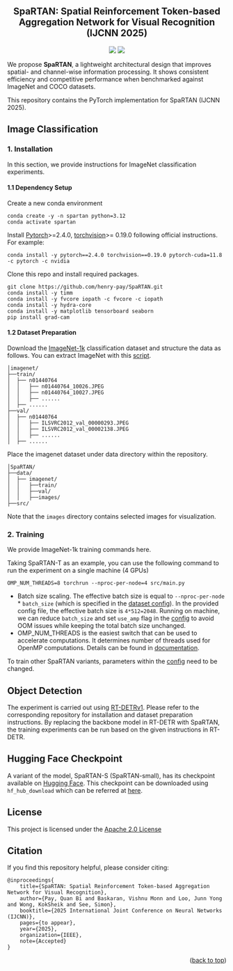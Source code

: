 <div align="center">
    <h2>SpaRTAN: Spatial Reinforcement Token-based Aggregation Network for Visual Recognition (IJCNN 2025)</h2>
</div>

<p align="center">
    <a href="https://arxiv.org/abs/2507.10999" alt="arXiv">
    <img src="https://img.shields.io/badge/arXiv-2507.10999-b31b1b.svg?style=flat" /></a>
    <a href="https://github.com/henry-pay/SpaRTAN/blob/main/LICENSE" alt="license">
        <img src="https://img.shields.io/badge/license-Apache--2.0-%23B7A800" />
    </a>
</p>

We propose **SpaRTAN**, a lightweight architectural design that improves spatial- and channel-wise information processing. It shows consistent efficiency and competitive performance when benchmarked against ImageNet and COCO datasets. 

This repository contains the PyTorch implementation for SpaRTAN (IJCNN 2025).

## Image Classification

### 1. Installation

In this section, we provide instructions for ImageNet classification experiments.

#### 1.1 Dependency Setup

Create a new conda environment
```
conda create -y -n spartan python=3.12
conda activate spartan
```

Install [Pytorch](https://pytorch.org/)>=2.4.0, [torchvision](https://pytorch.org/vision/stable/index.html)>= 0.19.0 following official instructions. For example:
```
conda install -y pytorch==2.4.0 torchvision==0.19.0 pytorch-cuda=11.8 -c pytorch -c nvidia
```

Clone this repo and install required packages.
```
git clone https://github.com/henry-pay/SpaRTAN.git
conda install -y timm 
conda install -y fvcore iopath -c fvcore -c iopath 
conda install -y hydra-core 
conda install -y matplotlib tensorboard seaborn
pip install grad-cam
```

#### 1.2 Dataset Preparation

Download the [ImageNet-1k](http://image-net.org/) classification dataset and structure the data as follows. You can extract ImageNet with this [script](https://gist.github.com/BIGBALLON/8a71d225eff18d88e469e6ea9b39cef4).
```
│imagenet/
├──train/
│  ├── n01440764
│  │   ├── n01440764_10026.JPEG
│  │   ├── n01440764_10027.JPEG
│  │   ├── ......
│  ├── ......
├──val/
│  ├── n01440764
│  │   ├── ILSVRC2012_val_00000293.JPEG
│  │   ├── ILSVRC2012_val_00002138.JPEG
│  │   ├── ......
│  ├── ......
```

Place the imagenet dataset under data directory within the repository.
```
│SpaRTAN/
├──data/
│  ├── imagenet/
│  │   ├──train/
│  │   ├──val/
│  │   ├──images/
├──src/
```
Note that the `images` directory contains selected images for visualization.

### 2. Training

We provide ImageNet-1k training commands here.

Taking SpaRTAN-T as an example, you can use the following command to run the experiment on a single machine (4 GPUs)
```
OMP_NUM_THREADS=8 torchrun --nproc-per-node=4 src/main.py
```

- Batch size scaling. The effective batch size is equal to ``--nproc-per-node`` * ``batch_size`` (which is specified in the [dataset config](src/config/data/imagenet.yaml)). In the provided config file, the effective batch size is ``4*512=2048``. Running on machine, we can reduce ``batch_size`` and set ``use_amp`` flag in the [config](src/config/config.yaml) to avoid OOM issues while keeping the total batch size unchanged.
- OMP_NUM_THREADS is the easiest switch that can be used to accelerate computations. It determines number of threads used for OpenMP computations. Details can be found in [documentation](https://pytorch.org/tutorials/recipes/recipes/tuning_guide.html).

To train other SpaRTAN variants, parameters within the [config](src/config/) need to be changed.

## Object Detection

The experiment is carried out using [RT-DETRv1](https://github.com/lyuwenyu/RT-DETR/tree/main). Please refer to the corresponding repository for installation and dataset preparation instructions. By replacing the backbone model in RT-DETR with SpaRTAN, the training experiments can be run based on the given instructions in RT-DETR.

## Hugging Face Checkpoint

A variant of the model, SpaRTAN-S (SpaRTAN-small), has its checkpoint available on [Hugging Face](https://huggingface.co/henry-pay/SpaRTAN-S). This checkpoint can be downloaded using `hf_hub_download` which can be referred at [here](https://huggingface.co/docs/huggingface_hub/en/guides/download#download-a-single-file). 

## License

This project is licensed under the [Apache 2.0 License](LICENSE)

## Citation

If you find this repository helpful, please consider citing:
```
@inproceedings{
    title={SpaRTAN: Spatial Reinforcement Token-based Aggregation Network for Visual Recognition},
    author={Pay, Quan Bi and Baskaran, Vishnu Monn and Loo, Junn Yong and Wong, KokSheik and See, Simon},
    booktitle={2025 International Joint Conference on Neural Networks (IJCNN)},
    pages={to appear},
    year={2025},
    organization={IEEE},
    note={Accepted}
}
```

<p align="right">(<a href="#top">back to top</a>)</p>
